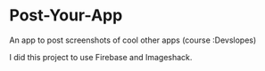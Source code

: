 # Post-Your-App

An app to post screenshots of cool other apps (course :Devslopes)

I did this project to use Firebase and Imageshack. 
